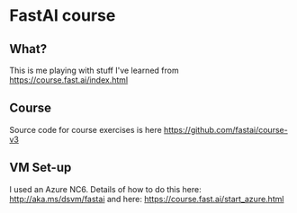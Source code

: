 # FastAI course

## What?

This is me playing with stuff I've learned from https://course.fast.ai/index.html

## Course

Source code for course exercises is here https://github.com/fastai/course-v3

## VM Set-up

I used an Azure NC6. Details of how to do this here: http://aka.ms/dsvm/fastai and here: https://course.fast.ai/start_azure.html
